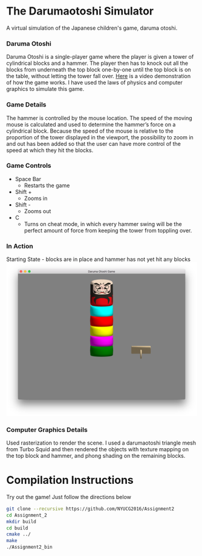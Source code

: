 # The Darumaotoshi Simulator

A virtual simulation of the Japanese children's game, daruma otoshi.

### Daruma Otoshi

Daruma Otoshi is a single-player game where the player is given a tower of cylindrical blocks and a hammer. The player then has to knock out all the blocks from underneath the top block one-by-one until the top block is on the table, without letting the tower fall over. [Here](https://www.youtube.com/watch?v=zlz0FY8XGig) is a video demonstration of how the game works. I have used the laws of physics and computer graphics to simulate this game.

### Game Details

The hammer is controlled by the mouse location. The speed of the moving mouse is calculated and used to determine the hammer’s force on a cylindrical block. Because the speed of the mouse is relative to the proportion of the tower displayed in the viewport, the possibility to zoom in and out has been added so that the user can have more control of the speed at which they hit the blocks.

### Game Controls

- Space Bar
    * Restarts the game
- Shift +
    * Zooms in
- Shift -
    * Zooms out
- C
    * Turns on cheat mode, in which every hammer swing will be the perfect amount of force from keeping the tower from toppling over.

### In Action

Starting State - blocks are in place and hammer has not yet hit any blocks
![start](/actionshots/start.png)

### Computer Graphics Details

Used rasterization to render the scene. I used a darumaotoshi triangle mesh from Turbo Squid and then rendered the objects with texture mapping on the top block and hammer, and phong shading on the remaining blocks.

# Compilation Instructions

Try out the game! Just follow the directions below

```bash
git clone --recursive https://github.com/NYUCG2016/Assignment2
cd Assignment_2
mkdir build
cd build
cmake ../
make
./Assignment2_bin
```

